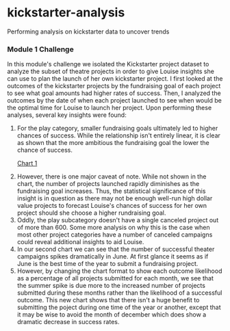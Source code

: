 # kickstarter-analysis

Performing analysis on kickstarter data to uncover trends

### Module 1 Challenge

In this module's challenge we isolated the Kickstarter project dataset to analyze the subset of theatre projects in order to give Louise insights she can use to plan the launch of her own kickstarter project. I first looked at the outcomes of the kickstarter projects by the fundraising goal of each project to see what goal amounts had higher rates of success. Then, I analyzed the outcomes by the date of when each project launched to see when would be the optimal time for Louise to launch her project. Upon performing these analyses, several key insights were found:

<ol>
<li>For the play category, smaller fundraising goals ultimately led to higher chances of success. While the relationship isn't entirely linear, it is clear as shown <insert chart> that the more ambitious the fundraising goal the lower the chance of success.</li>
  
[Chart 1](https://github.com/raywhelan01/kickstarter-analysis/blob/master/Outcome%20by%20fundraising%20goal.png)
  
<li>However, there is one major caveat of note. While not shown in the chart, the number of projects launched rapidly diminishes as the fundraising goal increases. Thus, the statistical significance of this insight is in question as there may not be enough well-run high dollar value projects to forecast Louise's chances of success for her own project should she choose a higher rundraising goal.</li>
  
<li>Oddly, the play subcategory doesn't have a single canceled project out of more than 600. Some more analysis on why this is the case when most other project categories have a number of canceled campaigns could reveal additional insights to aid Louise.</li>

<li>In our second chart <insert here> we can see that the number of successful theater campaigns spikes dramatically in June. At first glance it seems as if June is the best time of the year to submit a fundraising project.</li>
  
<li>However, by changing the chart format to show each outcome likelihood as a percentage of all projects submitted for each month, we see that the summer spike is due more to the increased number of projects submitted during these months rather than the likelihood of a successful outcome. This new chart shows that there isn't a huge benefit to submitting the poject during one time of the year or another, except that it may be wise to avoid the month of december which does show a dramatic decrease in success rates.</li>
</ol>
